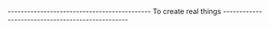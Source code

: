 --------------------------------------------  To create real things  -------------------------------------------------
